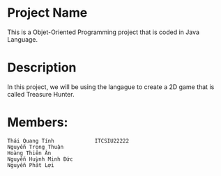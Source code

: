 # Project Name
This is a Objet-Oriented Programming project that is coded in Java Language.

# Description
In this project, we will be using the langague to create a 2D game that is called Treasure Hunter.

# Members:
    Thái Quang Tính             ITCSIU22222
    Nguyễn Trọng Thuận
    Hoàng Thiên Ân
    Nguyễn Huỳnh Minh Đức
    Nguyễn Phát Lợi
